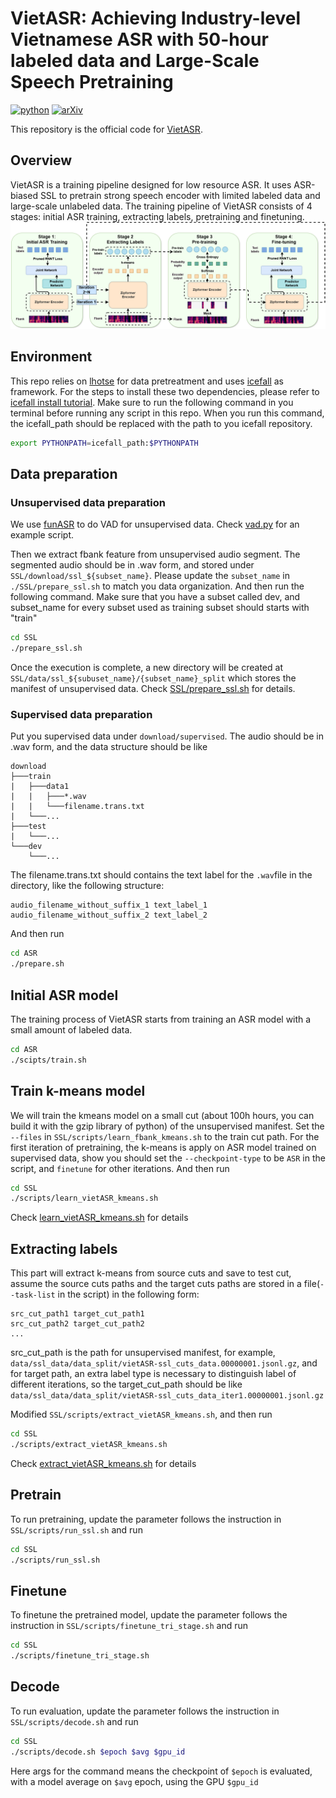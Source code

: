 # VietASR: Achieving Industry-level Vietnamese ASR with 50-hour labeled data and Large-Scale Speech Pretraining

[![python](https://img.shields.io/badge/Python-3.10-brightgreen)](https://github.com/zzasdf/VietASR)
[![arXiv](https://img.shields.io/badge/arXiv-2505.21527-b31b1b.svg?logo=arXiv)](https://arxiv.org/abs/2505.21527)

This repository is the official code for [VietASR](https://arxiv.org/abs/2505.21527).

## Overview
VietASR is a training pipeline designed for low resource ASR. It uses ASR-biased SSL to pretrain strong speech encoder with limited labeled data and large-scale unlabeled data. The training pipeline of VietASR consists of 4 stages: initial ASR training, extracting labels, pretraining and finetuning.
![](images/pipeline.png)

## Environment
 This repo relies on [lhotse](https://github.com/lhotse-speech/lhotse) for data pretreatment and uses [icefall](https://github.com/k2-fsa/icefall) as framework. For the steps to install these two dependencies, please refer to [icefall install tutorial](https://k2-fsa.github.io/icefall/installation/index.html). Make sure to run the following command in you terminal before running any script in this repo. When you run this command, the icefall_path should be replaced with the path to you icefall repository.
 ```bash
 export PYTHONPATH=icefall_path:$PYTHONPATH
 ```
 

## Data preparation
### Unsupervised data preparation

We use [funASR](https://huggingface.co/funasr/fsmn-vad) to do VAD for unsupervised data. Check [vad.py](SSL/local/vad.py) for an example script.

Then we extract fbank feature from unsupervised audio segment. The segmented audio should be in .wav form, and stored under ```SSL/download/ssl_${subset_name}```. Please update the   ```subset_name``` in ```./SSL/prepare_ssl.sh``` to match you data organization. And then run the following command. Make sure that you have a subset called dev, and subset_name for every subset used as training subset should starts with "train"
```bash
cd SSL
./prepare_ssl.sh
```
Once the execution is complete, a new directory will be created at  ```SSL/data/ssl_${subuset_name}/{subset_name}_split``` which stores the manifest of unsupervised data.
Check [SSL/prepare_ssl.sh](SSL/prepare_ssl.sh) for details.
### Supervised data preparation
Put you supervised data under ```download/supervised```. The audio should be in .wav form, and the data structure should be like
```
download
├───train
|   ├───data1
|   |   ├───*.wav
|   |   └───filename.trans.txt
|   └───...
├───test
|   └───...
└───dev
    └───...
```
The filename.trans.txt should contains the text label for the ```.wav```file in the directory, like the following structure:
```
audio_filename_without_suffix_1 text_label_1
audio_filename_without_suffix_2 text_label_2
```
And then run
```bash
cd ASR
./prepare.sh
```

## Initial ASR model
The training process of VietASR starts from training an ASR model with a small amount of labeled data.
```bash
cd ASR
./scipts/train.sh
```

## Train k-means model
We will train the kmeans model on a small cut (about 100h hours, you can build it with the gzip library of python) of the unsupervised manifest. Set the ```--files``` in ```SSL/scripts/learn_fbank_kmeans.sh``` to the train cut path. For the first iteration of pretraining, the k-means is apply on ASR model trained on supervised data, show you should set the ```--checkpoint-type``` to be ```ASR``` in the script, and ```finetune``` for other iterations. And then run

```bash
cd SSL
./scripts/learn_vietASR_kmeans.sh
```

Check [learn_vietASR_kmeans.sh](SSL/scripts/learn_vietASR_kmeans.sh) for details


## Extracting labels

This part will extract k-means from source cuts and save to test cut, assume the source cuts paths and the target cuts paths are stored in a file(```--task-list``` in the script) in the following form:
```
src_cut_path1 target_cut_path1
src_cut_path2 target_cut_path2
...
```
src_cut_path is the path for unsupervised manifest, for example, ```data/ssl_data/data_split/vietASR-ssl_cuts_data.00000001.jsonl.gz```, and for target path, an extra label type is necessary to distinguish label of different iterations, so the target_cut_path should be like ```data/ssl_data/data_split/vietASR-ssl_cuts_data_iter1.00000001.jsonl.gz```

Modified ```SSL/scripts/extract_vietASR_kmeans.sh```, and then run
```bash
cd SSL
./scripts/extract_vietASR_kmeans.sh
```
Check [extract_vietASR_kmeans.sh](SSL/scripts/extract_vietASR_kmeans.sh) for details

## Pretrain
To run pretraining, update the parameter follows the instruction in ```SSL/scripts/run_ssl.sh``` and run
```bash
cd SSL
./scripts/run_ssl.sh
```
## Finetune
To finetune the pretrained model, update the parameter follows the instruction in ```SSL/scripts/finetune_tri_stage.sh``` and run
```bash
cd SSL
./scripts/finetune_tri_stage.sh
```
## Decode
To run evaluation, update the parameter follows the instruction in ```SSL/scripts/decode.sh``` and run
```bash
cd SSL
./scripts/decode.sh $epoch $avg $gpu_id
```
Here args for the command means the checkpoint of ```$epoch``` is evaluated, with a model average on ```$avg``` epoch, using the GPU ```$gpu_id```
